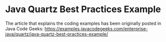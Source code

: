 # Java Quartz Best Practices Example #

The article that explains the coding examples has been originally posted in Java Code Geeks:
https://examples.javacodegeeks.com/enterprise-java/quartz/java-quartz-best-practices-example/
